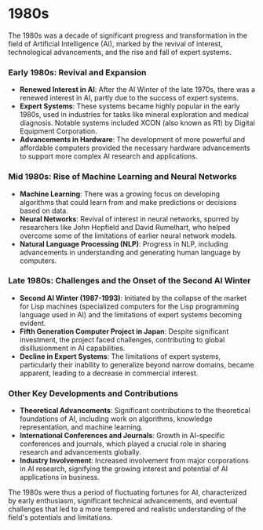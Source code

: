 # 1980s

The 1980s was a decade of significant progress and transformation in the field of Artificial Intelligence (AI), marked by the revival of interest, technological advancements, and the rise and fall of expert systems.

### Early 1980s: Revival and Expansion
- **Renewed Interest in AI**: After the AI Winter of the late 1970s, there was a renewed interest in AI, partly due to the success of expert systems.
- **Expert Systems**: These systems became highly popular in the early 1980s, used in industries for tasks like mineral exploration and medical diagnosis. Notable systems included XCON (also known as R1) by Digital Equipment Corporation.
- **Advancements in Hardware**: The development of more powerful and affordable computers provided the necessary hardware advancements to support more complex AI research and applications.

### Mid 1980s: Rise of Machine Learning and Neural Networks
- **Machine Learning**: There was a growing focus on developing algorithms that could learn from and make predictions or decisions based on data.
- **Neural Networks**: Revival of interest in neural networks, spurred by researchers like John Hopfield and David Rumelhart, who helped overcome some of the limitations of earlier neural network models.
- **Natural Language Processing (NLP)**: Progress in NLP, including advancements in understanding and generating human language by computers.

### Late 1980s: Challenges and the Onset of the Second AI Winter
- **Second AI Winter (1987-1993)**: Initiated by the collapse of the market for Lisp machines (specialized computers for the Lisp programming language used in AI) and the limitations of expert systems becoming evident.
- **Fifth Generation Computer Project in Japan**: Despite significant investment, the project faced challenges, contributing to global disillusionment in AI capabilities.
- **Decline in Expert Systems**: The limitations of expert systems, particularly their inability to generalize beyond narrow domains, became apparent, leading to a decrease in commercial interest.

### Other Key Developments and Contributions
- **Theoretical Advancements**: Significant contributions to the theoretical foundations of AI, including work on algorithms, knowledge representation, and machine learning.
- **International Conferences and Journals**: Growth in AI-specific conferences and journals, which played a crucial role in sharing research and advancements globally.
- **Industry Involvement**: Increased involvement from major corporations in AI research, signifying the growing interest and potential of AI applications in business.

The 1980s were thus a period of fluctuating fortunes for AI, characterized by early enthusiasm, significant technical advancements, and eventual challenges that led to a more tempered and realistic understanding of the field's potentials and limitations.